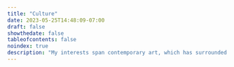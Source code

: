 ```yaml
---
title: "Culture"
date: 2023-05-25T14:48:09-07:00
draft: false
showthedate: false
tableofcontents: false
noindex: true
description: "My interests span contemporary art, which has surrounded me ever since my infancy, [heraldry]({{% assets documents %}}jenkins-arms-large.jpg), music, especially from Mozart up to the mid-Romantic period, as well as well-sung English choral music from the sixteenth, seventeenth and nineteenth centuries. I have worked in the field of culture and media in various capacities."
---
```

